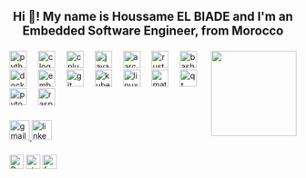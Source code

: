
<h2 align="center">Hi 👋! My name is Houssame EL BIADE and I'm an Embedded Software Engineer, from Morocco</h2>

###

<img align="right" height="150" src="https://media.tenor.com/lO6HqZ3I2dIAAAAj/e.gif" />

###

<div align="left"> <img src="https://cdn.jsdelivr.net/gh/devicons/devicon/icons/python/python-original.svg" height="30" alt="python logo" /> <img width="12" /> <img src="https://cdn.jsdelivr.net/gh/devicons/devicon/icons/c/c-original.svg" height="30" alt="c logo" /> <img width="12" /> <img src="https://cdn.jsdelivr.net/gh/devicons/devicon/icons/cplusplus/cplusplus-original.svg" height="30" alt="cplusplus logo" /> <img width="12" /> <img src="https://cdn.jsdelivr.net/gh/devicons/devicon/icons/java/java-original.svg" height="30" alt="java logo" /> <img width="12" /> <img src="https://cdn.jsdelivr.net/gh/devicons/devicon/icons/aarch64/aarch64-original.svg" height="30" alt="aarch64 logo" /> <img width="12" /> <img src="https://cdn.jsdelivr.net/gh/devicons/devicon/icons/rust/rust-plain.svg" height="30" alt="rust logo" /> <img width="12" /> <img src="https://cdn.jsdelivr.net/gh/devicons/devicon/icons/bash/bash-original.svg" height="30" alt="bash logo" /> <img width="12" /> <img src="https://cdn.jsdelivr.net/gh/devicons/devicon/icons/docker/docker-original.svg" height="30" alt="docker logo" /> <img width="12" /> <img src="https://cdn.jsdelivr.net/gh/devicons/devicon/icons/embeddedc/embeddedc-original.svg" height="30" alt="embeddedc logo" /> <img width="12" /> <img src="https://cdn.jsdelivr.net/gh/devicons/devicon/icons/git/git-original.svg" height="30" alt="git logo" /> <img width="12" /> <img src="https://cdn.jsdelivr.net/gh/devicons/devicon/icons/kubernetes/kubernetes-plain.svg" height="30" alt="kubernetes logo" /> <img width="12" /> <img src="https://cdn.jsdelivr.net/gh/devicons/devicon/icons/linux/linux-original.svg" height="30" alt="linux logo" /> <img width="12" /> <img src="https://cdn.jsdelivr.net/gh/devicons/devicon/icons/matlab/matlab-original.svg" height="30" alt="matlab logo" /> <img width="12" /> <img src="https://cdn.jsdelivr.net/gh/devicons/devicon/icons/qt/qt-original.svg" height="30" alt="qt logo" /> <img width="12" /> <img src="https://cdn.jsdelivr.net/gh/devicons/devicon/icons/pytorch/pytorch-original.svg" height="30" alt="pytorch logo" /> <img width="12" /> <img src="https://cdn.jsdelivr.net/gh/devicons/devicon/icons/raspberrypi/raspberrypi-original.svg" height="30" alt="raspberrypi logo" /> </div>

###

<div align="left">
  <a href="hussthedoo@gmail.com" target="_blank">
    <img src="https://img.shields.io/static/v1?message=Gmail&logo=gmail&label=&color=D14836&logoColor=white&labelColor=&style=for-the-badge" height="35" alt="gmail logo" />
  </a>
  <a href="https://www.linkedin.com/in/houssame-elbiade/" target="_blank">
    <img src="https://img.shields.io/static/v1?message=LinkedIn&logo=linkedin&label=&color=0077B5&logoColor=white&labelColor=&style=for-the-badge" height="35" alt="linkedin logo" />
  </a>
</div>

###

<!-- Badges for GitHub profile -->
<div align="left">
  <img src="https://komarev.com/ghpvc/?username=Vilbrequin&color=blue&style=flat-square" height="25" alt="Profile Views" />
  <img src="https://img.shields.io/github/stars/Vilbrequin/Vilbrequin?style=for-the-badge" height="25" alt="stars" />
  <img src="https://img.shields.io/github/forks/Vilbrequin/Vilbrequin?style=for-the-badge" height="25" alt="forks" />
</div>
